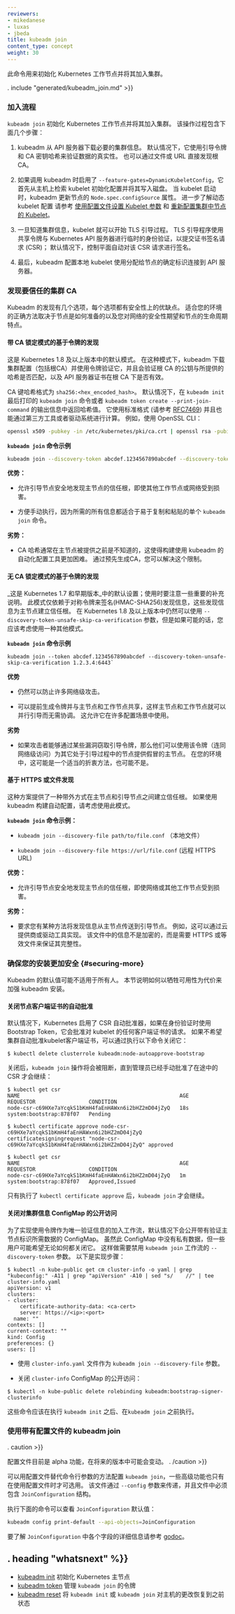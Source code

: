 ```yaml
---
reviewers:
- mikedanese
- luxas
- jbeda
title: kubeadm join
content_type: concept
weight: 30
---
```

<!-- overview -->
<!--
This command initializes a Kubernetes worker node and joins it to the cluster.
-->
此命令用来初始化 Kubernetes 工作节点并将其加入集群。


<!-- body -->
. include "generated/kubeadm_join.md" >}}

<!--
### The joining workflow

`kubeadm join` bootstraps a Kubernetes worker node and joins it to the cluster.
This action consists of the following steps:
-->

### 加入流程

`kubeadm join` 初始化 Kubernetes 工作节点并将其加入集群。
该操作过程包含下面几个步骤：

<!--
1. kubeadm downloads necessary cluster information from the API server.
   By default, it uses the bootstrap token and the CA key hash to verify the
   authenticity of that data. The root CA can also be discovered directly via a
   file or URL.
-->
1. kubeadm 从 API 服务器下载必要的集群信息。
   默认情况下，它使用引导令牌和 CA 密钥哈希来验证数据的真实性。
   也可以通过文件或 URL 直接发现根 CA。

    <!-- 1. If kubeadm is invoked with `--feature-gates=DynamicKubeletConfig` enabled,
    it first retrieves the kubelet init configuration from the master and writes it to
    the disk. When kubelet starts up, kubeadm updates the node `Node.spec.configSource` property of the node.
    See [Set Kubelet parameters via a config file](/docs/tasks/administer-cluster/kubelet-config-file/)
    and [Reconfigure a Node's Kubelet in a Live Cluster](/docs/tasks/administer-cluster/reconfigure-kubelet/)
    for more information about Dynamic Kubelet Configuration.
    -->

1. 如果调用 kubeadm 时启用了 `--feature-gates=DynamicKubeletConfig`，它首先从主机上检索 kubelet 初始化配置并将其写入磁盘。
   当 kubelet 启动时，kubeadm 更新节点的 `Node.spec.configSource` 属性。
   进一步了解动态 kubelet 配置 请参考 [使用配置文件设置 Kubelet 参数](/docs/tasks/administer-cluster/kubelet-config-file/) 和 [重新配置集群中节点的 Kubelet](/docs/tasks/administer-cluster/reconfigure-kubelet/)。

    <!-- 1. Once the cluster information is known, kubelet can start the TLS bootstrapping
    process.

    The TLS bootstrap uses the shared token to temporarily authenticate
    with the Kubernetes API server to submit a certificate signing request (CSR); by
    default the control plane signs this CSR request automatically.
    -->

1. 一旦知道集群信息，kubelet 就可以开始 TLS 引导过程。
   TLS 引导程序使用共享令牌与 Kubernetes API 服务器进行临时的身份验证，以提交证书签名请求 (CSR)；
   默认情况下，控制平面自动对该 CSR 请求进行签名。

    <!-- 1. Finally, kubeadm configures the local kubelet to connect to the API
    server with the definitive identity assigned to the node.
    -->

1. 最后，kubeadm 配置本地 kubelet 使用分配给节点的确定标识连接到 API 服务器。

<!--
### Discovering what cluster CA to trust

The kubeadm discovery has several options, each with security tradeoffs.
The right method for your environment depends on how you provision nodes and the
security expectations you have about your network and node lifecycles.
-->

### 发现要信任的集群 CA

Kubeadm 的发现有几个选项，每个选项都有安全性上的优缺点。
适合您的环境的正确方法取决于节点是如何准备的以及您对网络的安全性期望和节点的生命周期特点。

<!--
#### Token-based discovery with CA pinning

This is the default mode in Kubernetes 1.8 and above. In this mode, kubeadm downloads
the cluster configuration (including root CA) and validates it using the token
as well as validating that the root CA public key matches the provided hash and
that the API server certificate is valid under the root CA.
-->

#### 带 CA 锁定模式的基于令牌的发现

这是 Kubernetes 1.8 及以上版本中的默认模式。
在这种模式下，kubeadm 下载集群配置（包括根CA）并使用令牌验证它，并且会验证根 CA 的公钥与所提供的哈希是否匹配，以及 API 服务器证书在根 CA 下是否有效。

<!--
The CA key hash has the format `sha256:<hex_encoded_hash>`. By default, the hash value is returned in the `kubeadm join` command printed at the end of `kubeadm init` or in the output of `kubeadm token create --print-join-command`. It is in a standard format (see [RFC7469](https://tools.ietf.org/html/rfc7469#section-2.4)) and can also be calculated by 3rd party tools or provisioning systems. For example, using the OpenSSL CLI:
-->

CA 键哈希格式为 `sha256:<hex_encoded_hash>`。
默认情况下，在 `kubeadm init` 最后打印的 `kubeadm join` 命令或者 `kubeadm token create --print-join-command` 的输出信息中返回哈希值。
它使用标准格式 (请参考 [RFC7469](https://tools.ietf.org/html/rfc7469#section-2.4)) 并且也能通过第三方工具或者驱动系统进行计算。
例如，使用 OpenSSL CLI：

```bash
openssl x509 -pubkey -in /etc/kubernetes/pki/ca.crt | openssl rsa -pubin -outform der 2>/dev/null | openssl dgst -sha256 -hex | sed 's/^.* //'
```
<!--
**Example `kubeadm join` command:**
-->

**`kubeadm join` 命令示例**

```bash
kubeadm join --discovery-token abcdef.1234567890abcdef --discovery-token-ca-cert-hash sha256:1234..cdef 1.2.3.4:6443
```

<!--
**Advantages:**

 - Allows bootstrapping nodes to securely discover a root of trust for the
   master even if other worker nodes or the network are compromised.

 - Convenient to execute manually since all of the information required fits
   into a single `kubeadm join` command that is easy to copy and paste.
-->

**优势：**
 - 允许引导节点安全地发现主节点的信任根，即使其他工作节点或网络受到损害。

 - 方便手动执行，因为所需的所有信息都适合于易于复制和粘贴的单个 `kubeadm join` 命令。

<!-- 
**Disadvantages:**

 - The CA hash is not normally known until the master has been provisioned,
   which can make it more difficult to build automated provisioning tools that
   use kubeadm. By generating your CA in beforehand, you may workaround this
   limitation though.
-->

**劣势：**
 - CA 哈希通常在主节点被提供之前是不知道的，这使得构建使用 kubeadm 的自动化配置工具更加困难。
   通过预先生成CA，您可以解决这个限制。

<!--   
#### Token-based discovery without CA pinning

_This was the default in Kubernetes 1.7 and earlier_, but comes with some
important caveats. This mode relies only on the symmetric token to sign
(HMAC-SHA256) the discovery information that establishes the root of trust for
the master. It's still possible in Kubernetes 1.8 and above using the
`--discovery-token-unsafe-skip-ca-verification` flag, but you should consider
using one of the other modes if possible.

**Example `kubeadm join` command:**
-->

#### 无 CA 锁定模式的基于令牌的发现

_这是 Kubernetes 1.7 和早期版本_中的默认设置；使用时要注意一些重要的补充说明。
此模式仅依赖于对称令牌来签名(HMAC-SHA256)发现信息，这些发现信息为主节点建立信任根。
在 Kubernetes 1.8 及以上版本中仍然可以使用 `--discovery-token-unsafe-skip-ca-verification` 参数，但是如果可能的话，您应该考虑使用一种其他模式。

**`kubeadm join` 命令示例**

```
kubeadm join --token abcdef.1234567890abcdef --discovery-token-unsafe-skip-ca-verification 1.2.3.4:6443`
```

<!--
**Advantages:**

 - Still protects against many network-level attacks.

 - The token can be generated ahead of time and shared with the master and
   worker nodes, which can then bootstrap in parallel without coordination. This
   allows it to be used in many provisioning scenarios.
-->

**优势**

 - 仍然可以防止许多网络级攻击。

 - 可以提前生成令牌并与主节点和工作节点共享，这样主节点和工作节点就可以并行引导而无需协调。
   这允许它在许多配置场景中使用。

<!--
**Disadvantages:**

 - If an attacker is able to steal a bootstrap token via some vulnerability,
   they can use that token (along with network-level access) to impersonate the
   master to other bootstrapping nodes. This may or may not be an appropriate
   tradeoff in your environment.
-->

**劣势**

 - 如果攻击者能够通过某些漏洞窃取引导令牌，那么他们可以使用该令牌（连同网络级访问）为其它处于引导过程中的节点提供假冒的主节点。
   在您的环境中，这可能是一个适当的折衷方法，也可能不是。

<!--
#### File or HTTPS-based discovery
This provides an out-of-band way to establish a root of trust between the master
and bootstrapping nodes.   Consider using this mode if you are building automated provisioning
using kubeadm.
-->

#### 基于 HTTPS 或文件发现

这种方案提供了一种带外方式在主节点和引导节点之间建立信任根。
如果使用 kubeadm 构建自动配置，请考虑使用此模式。

<!--
**Example `kubeadm join` commands:**
-->

**`kubeadm join` 命令示例：**
 - `kubeadm join --discovery-file path/to/file.conf` （本地文件）

 - `kubeadm join --discovery-file https://url/file.conf` (远程 HTTPS URL)

<!--
**Advantages:**

 - Allows bootstrapping nodes to securely discover a root of trust for the
   master even if the network or other worker nodes are compromised.
-->

**优势：**

 - 允许引导节点安全地发现主节点的信任根，即使网络或其他工作节点受到损害。

<!--
**Disadvantages:**

 - Requires that you have some way to carry the discovery information from
   the master to the bootstrapping nodes. This might be possible, for example,
   via your cloud provider or provisioning tool. The information in this file is
   not secret, but HTTPS or equivalent is required to ensure its integrity.
-->

**劣势：**

 - 要求您有某种方法将发现信息从主节点传送到引导节点。
   例如，这可以通过云提供商或驱动工具实现。
   该文件中的信息不是加密的，而是需要 HTTPS 或等效文件来保证其完整性。

<!--
### Securing your installation even more {#securing-more}

The defaults for kubeadm may not work for everyone. This section documents how to tighten up a kubeadm installation
at the cost of some usability.
-->

### 确保您的安装更加安全 {#securing-more}

Kubeadm 的默认值可能不适用于所有人。
本节说明如何以牺牲可用性为代价来加强 kubeadm 安装。

<!--
#### Turning off auto-approval of node client certificates

By default, there is a CSR auto-approver enabled that basically approves any client certificate request
for a kubelet when a Bootstrap Token was used when authenticating. If you don't want the cluster to
automatically approve kubelet client certs, you can turn it off by executing this command:
-->

#### 关闭节点客户端证书的自动批准

默认情况下，Kubernetes 启用了 CSR 自动批准器，如果在身份验证时使用 Bootstrap Token，它会批准对 kubelet 的任何客户端证书的请求。
如果不希望集群自动批准kubelet客户端证书，可以通过执行以下命令关闭它：

```console
$ kubectl delete clusterrole kubeadm:node-autoapprove-bootstrap
```
<!--
After that, `kubeadm join` will block until the admin has manually approved the CSR in flight:
-->

关闭后，`kubeadm join` 操作将会被阻断，直到管理员已经手动批准了在途中的 CSR 才会继续：

```console
$ kubectl get csr
NAME                                                   AGE       REQUESTOR                 CONDITION
node-csr-c69HXe7aYcqkS1bKmH4faEnHAWxn6i2bHZ2mD04jZyQ   18s       system:bootstrap:878f07   Pending

$ kubectl certificate approve node-csr-c69HXe7aYcqkS1bKmH4faEnHAWxn6i2bHZ2mD04jZyQ
certificatesigningrequest "node-csr-c69HXe7aYcqkS1bKmH4faEnHAWxn6i2bHZ2mD04jZyQ" approved

$ kubectl get csr
NAME                                                   AGE       REQUESTOR                 CONDITION
node-csr-c69HXe7aYcqkS1bKmH4faEnHAWxn6i2bHZ2mD04jZyQ   1m        system:bootstrap:878f07   Approved,Issued
```
<!--
Only after `kubectl certificate approve` has been run, `kubeadm join` can proceed.

#### Turning off public access to the cluster-info ConfigMap

In order to achieve the joining flow using the token as the only piece of validation information, a
 ConfigMap with some data needed for validation of the master's identity is exposed publicly by
default. While there is no private data in this ConfigMap, some users might wish to turn
it off regardless. Doing so will disable the ability to use the `--discovery-token` flag of the
`kubeadm join` flow. Here are the steps to do so:

* Fetch the `cluster-info` file from the API Server:
-->

只有执行了 `kubectl certificate approve` 后，`kubeadm join` 才会继续。

#### 关闭对集群信息 ConfigMap 的公开访问

为了实现使用令牌作为唯一验证信息的加入工作流，默认情况下会公开带有验证主节点标识所需数据的 ConfigMap。
虽然此 ConfigMap 中没有私有数据，但一些用户可能希望无论如何都关闭它。
这样做需要禁用 `kubeadm join` 工作流的 `--discovery-token` 参数。
以下是实现步骤：

```console
$ kubectl -n kube-public get cm cluster-info -o yaml | grep "kubeconfig:" -A11 | grep "apiVersion" -A10 | sed "s/    //" | tee cluster-info.yaml
apiVersion: v1
clusters:
- cluster:
    certificate-authority-data: <ca-cert>
    server: https://<ip>:<port>
  name: ""
contexts: []
current-context: ""
kind: Config
preferences: {}
users: []
```

<!--
* Use the `cluster-info.yaml` file as an argument to `kubeadm join --discovery-file`.

* Turn off public access to the `cluster-info` ConfigMap:
-->

* 使用 `cluster-info.yaml` 文件作为 `kubeadm join --discovery-file` 参数。

* 关闭 `cluster-info` ConfigMap 的公开访问：

```console
$ kubectl -n kube-public delete rolebinding kubeadm:bootstrap-signer-clusterinfo
```

<!--
These commands should be run after `kubeadm init` but before `kubeadm join`.

### Using kubeadm join with a configuration file {#config-file}
-->

这些命令应该在执行 `kubeadm init` 之后、在`kubeadm join` 之前执行。

### 使用带有配置文件的 kubeadm join

. caution >}}
<!--The config file is still considered alpha and may change in future versions.-->
配置文件目前是 alpha 功能，在将来的版本中可能会变动。
. /caution >}}

<!--
It's possible to configure `kubeadm join` with a configuration file instead of command
line flags, and some more advanced features may only be available as
configuration file options. This file is passed using the `--config` flag and it must
contain a `JoinConfiguration` structure.

To print the default values of `JoinConfiguration` run the following command:
-->

可以用配置文件替代命令行参数的方法配置 `kubeadm join`，一些高级功能也只有在使用配置文件时才可选用。
该文件通过 `--config` 参数来传递，并且文件中必须包含 `JoinConfiguration` 结构。

执行下面的命令可以查看 `JoinConfiguration` 默认值：

```bash
kubeadm config print-default --api-objects=JoinConfiguration
```

<!--
For details on individual fields in `JoinConfiguration` see [the godoc](https://godoc.org/k8s.io/kubernetes/cmd/kubeadm/app/apis/kubeadm#JoinConfiguration).
-->

要了解 `JoinConfiguration` 中各个字段的详细信息请参考 [godoc](https://godoc.org/k8s.io/kubernetes/cmd/kubeadm/app/apis/kubeadm#JoinConfiguration)。


## . heading "whatsnext" %}}

<!--
* [kubeadm init](/docs/reference/setup-tools/kubeadm/kubeadm-init/) to bootstrap a Kubernetes master node
* [kubeadm token](/docs/reference/setup-tools/kubeadm/kubeadm-token/) to manage tokens for `kubeadm join`
* [kubeadm reset](/docs/reference/setup-tools/kubeadm/kubeadm-reset/) to revert any changes made to this host by `kubeadm init` or `kubeadm join`
-->
* [kubeadm init](/docs/reference/setup-tools/kubeadm/kubeadm-init/) 初始化 Kubernetes 主节点
* [kubeadm token](/docs/reference/setup-tools/kubeadm/kubeadm-token/) 管理 `kubeadm join` 的令牌
* [kubeadm reset](/docs/reference/setup-tools/kubeadm/kubeadm-reset/) 将 `kubeadm init` 或 `kubeadm join` 对主机的更改恢复到之前状态

